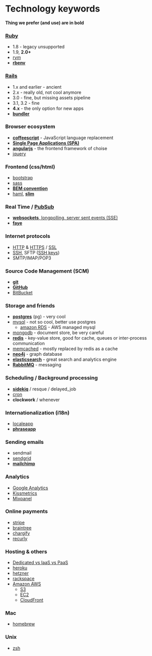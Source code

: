 # Technology keywords

**Thing we prefer (and use) are in bold**


### [Ruby](https://www.ruby-lang.org/en/)
- 1.8 - legacy unsupported
- 1.9, **2.0+**
- [rvm](https://rvm.io/)
- [**rbenv**](https://github.com/sstephenson/rbenv)

### [Rails](http://rubyonrails.org/)
- 1.x and earlier - ancient
- 2.x - really old, not cool anymore
- 3.0 - fine, but missing assets pipeline
- 3.1, 3.2 - fine
- **4.x** - the only option for new apps
- [**bundler**](http://bundler.io/)

### Browser ecosystem
- **[coffeescript](http://coffeescript.org/)** - JavaScript language replacement
- **[Single Page Applications (SPA)](http://en.wikipedia.org/wiki/Single-page_application)**
- **[angularjs](http://angularjs.org/)** - the frontend framework of choise
- [jquery](http://jquery.com/)

### Frontend (css/html)
- [bootstrap](http://getbootstrap.com/)
- [sass](http://sass-lang.com/)
- **[BEM convention](http://bem.info/)**
- [haml](http://haml.info/), **[slim](slim-lang.com)**

### Real Time / [PubSub](http://en.wikipedia.org/wiki/Publish%E2%80%93subscribe_pattern)
- [**websockets**, longpolling, server sent events (SSE)](http://stackoverflow.com/a/12855533/301093)
- **[faye](http://faye.jcoglan.com/)**

### Internet protocols
- [HTTP](http://en.wikipedia.org/wiki/Hypertext_Transfer_Protocol) & [HTTPS](http://en.wikipedia.org/wiki/HTTP_Secure) / [SSL](http://en.wikipedia.org/wiki/Secure_Sockets_Layer)
- [SSH](http://www.slashroot.in/secure-shell-how-does-ssh-work), SFTP ([SSH keys](https://help.github.com/articles/generating-ssh-keys))
- SMTP/IMAP/POP3

### Source Code Management (SCM)
- **[git](http://git-scm.com/)**
- **[GitHub](http://github.com)**
- [BitBucket](https://bitbucket.org/)

### Storage and friends
- **[postgres](http://www.postgresql.org/)** (pg) - very cool
- [mysql](http://www.mysql.com/) - not so cool, better use postgres
    - [amazon RDS](http://aws.amazon.com/rds/) - AWS managed mysql
- [mongodb](http://www.mongodb.org/) - document store, be very careful
- **[redis](http://redis.io/)** - key-value store, good for cache, queues or inter-process communication
- [memcached](http://memcached.org/) - mostly replaced by redis as a cache
- **[neo4j](http://www.neo4j.org/)** - graph database
- **[elasticsearch](http://www.elasticsearch.org/)** - great search and analytics engine
- **[RabbitMQ](http://www.rabbitmq.com/)** - messaging


### Scheduling / Background processing
- **[sidekiq](http://sidekiq.org/)** / resque / delayed_job
- [cron](http://en.wikipedia.org/wiki/Cron)
- **clockwork** / whenever

### Internationalization (i18n)
- [localeapp](http://localeapp.com/)
- **[phraseapp](https://phraseapp.com/)**

### Sending emails
- sendmail
- [sendgrid](http://sendgrid.com/)
- **[mailchimp](http://mailchimp.com/)**

### Analytics
- [Google Analytics](http://www.google.com/analytics/)
- [Kissmetrics](https://www.kissmetrics.com/)
- [Mixpanel](https://mixpanel.com/)

### Online payments
- [stripe](https://stripe.com/)
- [braintree](https://www.braintreepayments.com/)
- [chargify](http://chargify.com/)
- [recurly](https://recurly.com/)

### Hosting & others
- [Dedicated vs IaaS vs PaaS](http://en.wikipedia.org/wiki/Cloud_computing#Service_models)
- [heroku](http://heroku.com/)
- [hetzner](http://www.hetzner.de/en/)
- [rackspace](http://rackspace.com/)
- [Amazon AWS](http://aws.amazon.com/)
    - [S3](http://aws.amazon.com/s3/)
    - [EC2](http://aws.amazon.com/ec2/)
    - [CloudFront](http://aws.amazon.com/cloudfront/)

### Mac
- [homebrew](http://brew.sh/)

### Unix
- [zsh](http://www.zsh.org/)

